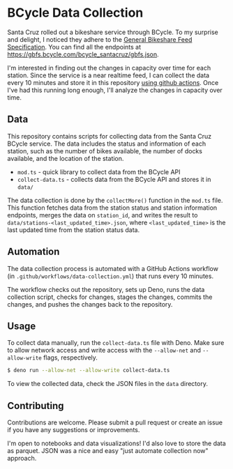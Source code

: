 # BCycle Data Collection

Santa Cruz rolled out a bikeshare service through BCycle. To my surprise and delight, I noticed they adhere to the [General Bikeshare Feed Specification](https://github.com/MobilityData/gbfs). You can find all the endpoints at https://gbfs.bcycle.com/bcycle_santacruz/gbfs.json.

I'm interested in finding out the changes in capacity over time for each station. Since the service is a near realtime feed, I can collect the data every 10 minutes and store it in this repository [using github actions](./.github/workflows/data-collection.yml). Once I've had this running long enough, I'll analyze the changes in capacity over time.

## Data

This repository contains scripts for collecting data from the Santa Cruz BCycle service. The data includes the status and information of each station, such as the number of bikes available, the number of docks available, and the location of the station.

* `mod.ts` - quick library to collect data from the BCycle API
* `collect-data.ts` - collects data from the BCycle API and stores it in `data/`

The data collection is done by the `collectMore()` function in the `mod.ts` file. This function fetches data from the station status and station information endpoints, merges the data on `station_id`, and writes the result to `data/stations-<last_updated_time>.json`, where `<last_updated_time>` is the last updated time from the station status data.

## Automation

The data collection process is automated with a GitHub Actions workflow (in `.github/workflows/data-collection.yml`) that runs every 10 minutes.

The workflow checks out the repository, sets up Deno, runs the data collection script, checks for changes, stages the changes, commits the changes, and pushes the changes back to the repository.

## Usage

To collect data manually, run the `collect-data.ts` file with Deno. Make sure to allow network access and write access with the `--allow-net` and `--allow-write` flags, respectively.

```bash
$ deno run --allow-net --allow-write collect-data.ts
```

To view the collected data, check the JSON files in the `data` directory.

## Contributing

Contributions are welcome. Please submit a pull request or create an issue if you have any suggestions or improvements.

I'm open to notebooks and data visualizations! I'd also love to store the data as parquet. JSON was a nice and easy "just automate collection now" approach.